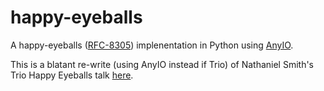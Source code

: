 # happy-eyeballs

A happy-eyeballs ([RFC-8305](https://tools.ietf.org/html/rfc8305)) implenentation in Python using [AnyIO](https://pypi.org/project/anyio/).

This is a blatant re-write (using AnyIO instead if Trio) of Nathaniel Smith's Trio Happy Eyeballs talk [here](https://www.youtube.com/watch?v=oLkfnc_UMcE).
